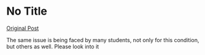 # No Title

[Original Post](https://discourse.onlinedegree.iitm.ac.in/t/168011/5)

<p>The same issue is being faced by many students, not only for this condition, but others as well. Please look into it</p>